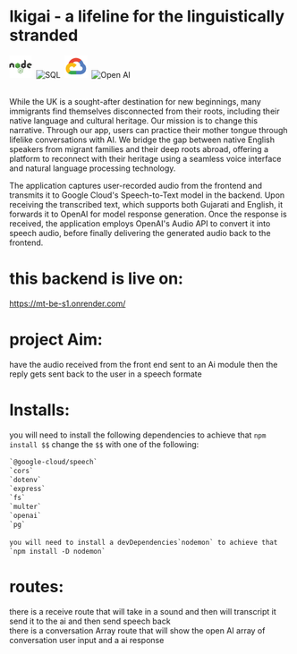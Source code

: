 # Ikigai - a lifeline for the linguistically stranded

<div>
  <img src="https://github.com/devicons/devicon/blob/master/icons/nodejs/nodejs-original-wordmark.svg" title="NodeJS" alt="NodeJS" width="40" height="40"/>&nbsp;
  <img src="https://cdn0.iconfinder.com/data/icons/flat-design-database-set-3/24/sql-1024.png" title="SQL" alt="SQL" width="40" height="40"/>&nbsp;
  <img src="https://github.com/devicons/devicon/blob/master/icons/googlecloud/googlecloud-original.svg" title="Google Cloud" alt="Google CLoud" width="40" height="40"/>&nbsp;
  <img src="https://isurajitroy.com/wp-content/uploads/2023/06/ChatGPT-Logo-TM-Official.png" title="Open AI" alt="Open AI" width="40" height="40"/>&nbsp;
</div>

<br>

While the UK is a sought-after destination for new beginnings, many immigrants find themselves disconnected from their roots, including their native language and cultural heritage. Our mission is to change this narrative. Through our app, users can practice their mother tongue through lifelike conversations with AI. We bridge the gap between native English speakers from migrant families and their deep roots abroad, offering a platform to reconnect with their heritage using a seamless voice interface and natural language processing technology.

The application captures user-recorded audio from the frontend and transmits it to Google Cloud's Speech-to-Text model in the backend. Upon receiving the transcribed text, which supports both Gujarati and English, it forwards it to OpenAI for model response generation. Once the response is received, the application employs OpenAI's Audio API to convert it into speech audio, before finally delivering the generated audio back to the frontend.

# this backend is live on:

https://mt-be-s1.onrender.com/

# project Aim:

have the audio received from the front end sent to an Ai module then the reply gets sent back to the user in a speech formate

# Installs:

you will need to install the following dependencies to achieve that `npm install $$` change the `$$` with one of the following:

    `@google-cloud/speech`
    `cors`
    `dotenv`
    `express`
    `fs`
    `multer`
    `openai`
    `pg`

    you will need to install a devDependencies`nodemon` to achieve that `npm install -D nodemon`

# routes:

there is a receive route that will take in a sound and then will transcript it send it to the ai and then send speech back
<br>
there is a conversation Array route that will show the open AI array of conversation user input and a ai response

